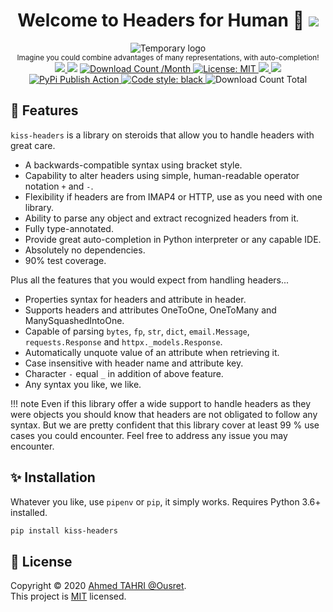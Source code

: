 <h1 align="center">Welcome to Headers for Human 👋 <a href="https://twitter.com/intent/tweet?text=So%20simple,%20you%20may%20fall%20in%20love%20at%20first%20sight%20!%20With%20auto-completion%20!&url=https://www.github.com/Ousret/kiss-headers&hashtags=python,headers"><img src="https://img.shields.io/twitter/url/http/shields.io.svg?style=social"/></a></h1>

<p align="center">
  <img alt="Temporary logo" src="https://user-images.githubusercontent.com/9326700/76708477-64a96600-66f7-11ea-9d4a-8cc07866e185.png"/><br>
  <sup>Imagine you could combine advantages of many representations, with auto-completion!</sup><br>
  <a href="https://travis-ci.org/Ousret/kiss-headers">
    <img src="https://travis-ci.org/Ousret/kiss-headers.svg?branch=master"/>
  </a>
  <img src="https://img.shields.io/pypi/pyversions/kiss-headers.svg?orange=blue" />
  <a href="https://pepy.tech/project/kiss-headers/">
    <img alt="Download Count /Month" src="https://pepy.tech/badge/kiss-headers/month"/>
  </a>
  <a href="https://github.com/ousret/kiss-headers/blob/master/LICENSE">
    <img alt="License: MIT" src="https://img.shields.io/badge/license-MIT-purple.svg" target="_blank" />
  </a>
  <a href="https://www.codacy.com/manual/Ousret/kiss-headers?utm_source=github.com&amp;utm_medium=referral&amp;utm_content=Ousret/kiss-headers&amp;utm_campaign=Badge_Grade">
    <img src="https://api.codacy.com/project/badge/Grade/0994a03546094b519601e33554c48535"/>
  </a>
  <a href="https://codecov.io/gh/Ousret/kiss-headers">
      <img src="https://codecov.io/gh/Ousret/kiss-headers/branch/master/graph/badge.svg" />
  </a>
  <a href='https://pypi.org/project/kiss-headers/'>
    <img src='https://badge.fury.io/py/kiss-headers.svg' alt='PyPi Publish Action' />
  </a>
  <a href="https://github.com/psf/black">
    <img alt="Code style: black" src="https://img.shields.io/badge/code%20style-black-000000.svg">
  </a>
  <img alt="Download Count Total" src="https://pepy.tech/badge/kiss-headers" />
</p>

## 🔪 Features

`kiss-headers` is a library on steroids that allow you to handle headers with great care. 

* A backwards-compatible syntax using bracket style.
* Capability to alter headers using simple, human-readable operator notation `+` and `-`.
* Flexibility if headers are from IMAP4 or HTTP, use as you need with one library.
* Ability to parse any object and extract recognized headers from it.
* Fully type-annotated.
* Provide great auto-completion in Python interpreter or any capable IDE.
* Absolutely no dependencies.
* 90% test coverage.

Plus all the features that you would expect from handling headers...

* Properties syntax for headers and attribute in header.
* Supports headers and attributes OneToOne, OneToMany and ManySquashedIntoOne.
* Capable of parsing `bytes`, `fp`, `str`, `dict`, `email.Message`, `requests.Response` and `httpx._models.Response`.
* Automatically unquote value of an attribute when retrieving it.
* Case insensitive with header name and attribute key.
* Character `-` equal `_` in addition of above feature.
* Any syntax you like, we like.

!!! note
    Even if this library offer a wide support to handle headers as they were objects you should know that headers are not obligated to follow any syntax.
    But we are pretty confident that this library cover at least 99 % use cases you could encounter. Feel free to address any issue you may encounter.

## ✨ Installation

Whatever you like, use `pipenv` or `pip`, it simply works. Requires Python 3.6+ installed.
```sh 
pip install kiss-headers
```

## 📝 License

Copyright © 2020 [Ahmed TAHRI @Ousret](https://github.com/Ousret).<br />
This project is [MIT](https://github.com/Ousret/kiss-headers/blob/master/LICENSE) licensed.
